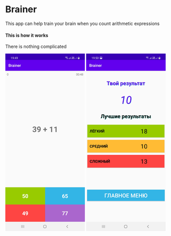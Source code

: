 # Brainer
This app can help train your brain when you count arithmetic expressions

#### This is how it works

There is nothing complicated 

<img src=https://github.com/Bandyukov/Test/blob/main/Camera%20Roll/2021-06-17%2019-49-15.JPG width=250/>

<img src=https://github.com/Bandyukov/Test/blob/main/Camera%20Roll/2021-06-17%2019-50-10.JPG width=250/>
